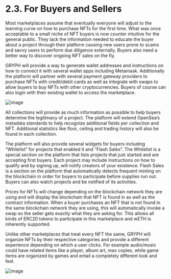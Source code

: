 # 2.3. For Buyers and Sellers

Most marketplaces assume that eventually everyone will adjust to the learning curve on how to purchase NFTs for the first time. What was once acceptable to a small niche of NFT buyers is now counter intuitive for the general public. They lack the information needed to educate the buyer about a project through their platform causing new users prone to scams and savvy users to perform due diligence externally. Buyers also need a better way to discover ongoing NFT sales on the fly.

GRYPH will provide a way to generate wallet addresses and instructions on how to connect it with several wallet apps including Metamask. Additionally the platform will partner with several payment gateway providers to purchase NFTs with credit/debit cards as well as integrate with swaps to allow buyers to buy NFTs with other cryptocurrencies. Buyers of course can also login with their existing wallet to access the marketplace.

![image](https://user-images.githubusercontent.com/120378/154843859-8a7c7220-aeba-444e-af34-b9fdc95b6d9a.png)

All collections will provide as much information as possible to help buyers determine the legitimacy of a project. The platform will extend OpenSea’s metadata standards to help recognize additional fields per collection and NFT. Additional statistics like floor, ceiling and trading history will also be found in each collection.

The platform will also provide several widgets for buyers including “Whitelist” for projects that enabled it and “Flash Sales”. The Whitelist is a special section on the platform that lists projects that just started and are accepting first buyers. Each project may include instructions on how to qualify and by signing up, will notify creators of your existence. Flash Sales is a section on the platform that automatically detects frequent minting on the blockchain in order for buyers to participate before supplies run out. Buyers can also watch projects and be notified of its activities.

Prices for NFTs will change depending on the blockchain network they are using and will display the blockchain that NFT is found in as well as the contract information. When a buyer purchases an NFT that is not found in the same blockchain network they are using, this will automatically invoke a swap so the seller gets exactly what they are asking for. This allows all kinds of ERC20 tokens to participate in this marketplace and wETH is inherently supported.

Unlike other marketplaces that treat every NFT the same, GRYPH will organize NFTs by their respective categories and provide a different experience depending on which a user clicks. For example audio/music could have related items like a player, album art, max copies, while game items are organized by games and entail a completely different look and feel.

![image](https://user-images.githubusercontent.com/120378/154843870-35821ce3-687e-4c7b-967b-06043b89155e.png)
